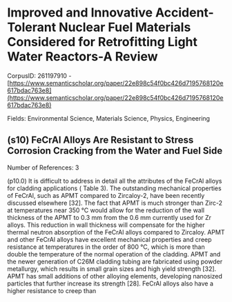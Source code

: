 # Improved and Innovative Accident-Tolerant Nuclear Fuel Materials Considered for Retrofitting Light Water Reactors-A Review

CorpusID: 261197910 - [https://www.semanticscholar.org/paper/22e898c54f0bc426d7195768120e617bdac763e8](https://www.semanticscholar.org/paper/22e898c54f0bc426d7195768120e617bdac763e8)

Fields: Environmental Science, Materials Science, Physics, Engineering

## (s10) FeCrAl Alloys Are Resistant to Stress Corrosion Cracking from the Water and Fuel Side
Number of References: 3

(p10.0) It is difficult to address in detail all the attributes of the FeCrAl alloys for cladding applications ( Table 3). The outstanding mechanical properties of FeCrAl, such as APMT compared to Zircaloy-2, have been recently discussed elsewhere [32]. The fact that APMT is much stronger than Zirc-2 at temperatures near 350 °C would allow for the reduction of the wall thickness of the APMT to 0.3 mm from the 0.6 mm currently used for Zr alloys. This reduction in wall thickness will compensate for the higher thermal neutron absorption of the FeCrAl alloys compared to Zircaloy. APMT and other FeCrAl alloys have excellent mechanical properties and creep resistance at temperatures in the order of 800 °C, which is more than double the temperature of the normal operation of the cladding. APMT and the newer generation of C26M cladding tubing are fabricated using powder metallurgy, which results in small grain sizes and high yield strength [32]. APMT has small additions of other alloying elements, developing nanosized particles that further increase its strength [28]. FeCrAl alloys also have a higher resistance to creep than 
